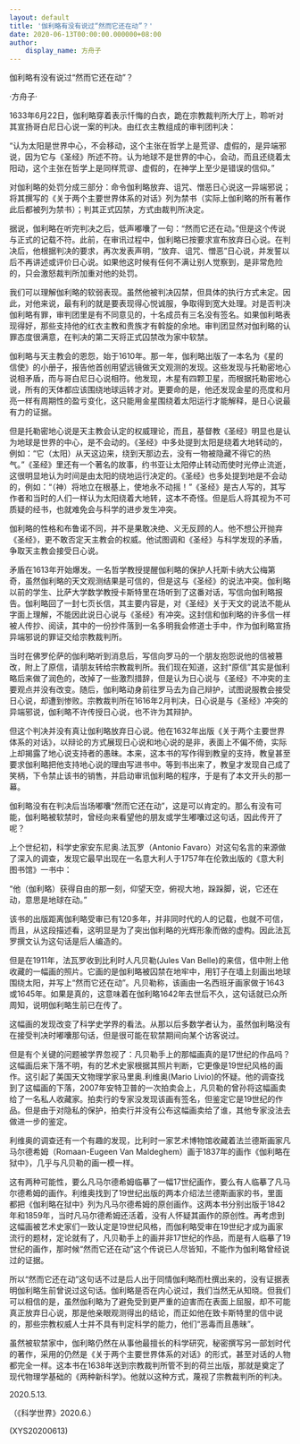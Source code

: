 ```yaml
---
layout: default
title: '伽利略有没有说过“然而它还在动”？'
date: 2020-06-13T00:00:00.000000+08:00
author:
    display_name: 方舟子
---
```


伽利略有没有说过“然而它还在动”？

·方舟子·

1633年6月22日，伽利略穿着表示忏悔的白衣，跪在宗教裁判所大厅上，聆听对其宣扬哥白尼日心说一案的判决。由红衣主教组成的审判团判决：

“认为太阳是世界中心，不会移动，这个主张在哲学上是荒谬、虚假的，是异端邪说，因为它与《圣经》所述不符。认为地球不是世界的中心，会动，而且还绕着太阳动，这个主张在哲学上是同样荒谬、虚假的，在神学上至少是错误的信仰。”

对伽利略的处罚分成三部分：命令伽利略放弃、诅咒、憎恶日心说这一异端邪说；将其撰写的《关于两个主要世界体系的对话》列为禁书（实际上伽利略的所有著作此后都被列为禁书）；判其正式囚禁，方式由裁判所决定。

据说，伽利略在听完判决之后，低声嘟囔了一句：“然而它还在动。”但是这个传说与正式的记载不符。此前，在审讯过程中，伽利略已按要求宣布放弃日心说。在判决后，他根据判决的要求，再次发表声明，“放弃、诅咒、憎恶”日心说，并发誓以后不再讲述或评价日心说。如果他这时候有任何不满让别人觉察到，是非常危险的，只会激怒裁判所加重对他的处罚。

我们可以理解伽利略的软弱表现。虽然他被判决囚禁，但具体的执行方式未定。因此，对他来说，最有利的就是要表现得心悦诚服，争取得到宽大处理。对是否判决伽利略有罪，审判团里是有不同意见的，十名成员有三名没有签名。如果伽利略表现得好，那些支持他的红衣主教和贵族才有斡旋的余地。审判团显然对伽利略的认罪态度很满意，在判决的第二天将正式囚禁改为家中软禁。

伽利略与天主教会的恩怨，始于1610年。那一年，伽利略出版了一本名为《星的信使》的小册子，报告他首创用望远镜做天文观测的发现。这些发现与托勒密地心说相矛盾，而与哥白尼日心说相符。他发现，木星有四颗卫星，而根据托勒密地心说，所有的天体都应该围绕地球运转才对。更要命的是，他还发现金星的亮度和月亮一样有周期性的盈亏变化，这只能用金星围绕着太阳运行才能解释，是日心说最有力的证据。

但是托勒密地心说是天主教会认定的权威理论，而且，基督教《圣经》明显也是认为地球是世界的中心，是不会动的。《圣经》中多处提到太阳是绕着大地转动的，例如：“它（太阳）从天这边来，绕到天那边去，没有一物被隐藏不得它的热气。”《圣经》里还有一个著名的故事，约书亚让太阳停止转动而使时光停止流逝，这很明显地认为时间是由太阳的绕地运行决定的。《圣经》也多处提到地是不会动的，例如：“（神）将地立在根基上，使地永不动摇！”《圣经》是古人写的，其写作者和当时的人们一样认为太阳绕着大地转，这本不奇怪。但是后人将其视为不可质疑的经书，也就难免会与科学的进步发生冲突。

伽利略的性格和布鲁诺不同，并不是果敢决绝、义无反顾的人。他不想公开抛弃《圣经》，更不敢否定天主教会的权威。他试图调和《圣经》与科学发现的矛盾，争取天主教会接受日心说。

矛盾在1613年开始爆发。一名哲学教授提醒伽利略的保护人托斯卡纳大公梅第奇，虽然伽利略的天文观测结果是可信的，但是这与《圣经》的说法冲突。伽利略以前的学生、比萨大学数学教授卡斯特里在场听到了这番对话，写信向伽利略报告。伽利略回了一封七页长信，其主要内容是，对《圣经》关于天文的说法不能从字面上理解，不能因此说日心说与《圣经》有冲突。这封信和伽利略的许多信一样被人传抄、阅读，其中的一份抄件落到一名多明我会修道士手中，作为伽利略宣扬异端邪说的罪证交给宗教裁判所。

当时在佛罗伦萨的伽利略听到消息后，写信向罗马的一个朋友抱怨说他的信被篡改，附上了原信，请朋友转给宗教裁判所。我们现在知道，这封“原信”其实是伽利略后来做了润色的，改掉了一些激烈措辞，但是认为日心说与《圣经》不冲突的主要观点并没有改变。随后，伽利略动身前往罗马去为自己辩护，试图说服教会接受日心说，却遭到惨败。宗教裁判所在1616年2月判决，日心说是与《圣经》冲突的异端邪说，伽利略不许传授日心说，也不许为其辩护。

但这个判决并没有真让伽利略放弃日心说。他在1632年出版《关于两个主要世界体系的对话》，以辩论的方式展现日心说和地心说的是非，表面上不偏不倚，实际上却揭露了地心说支持者的愚昧。本来，这本书的写作得到教皇的支持，教皇甚至要求伽利略把他支持地心说的理由写进书中。等到书出来了，教皇才发现自己成了笑柄，下令禁止该书的销售，并启动审讯伽利略的程序，于是有了本文开头的那一幕。

伽利略没有在判决后当场嘟囔“然而它还在动”，这是可以肯定的。那么有没有可能，伽利略被软禁时，曾经向来看望他的朋友或学生嘟囔过这句话，因此传开了呢？

上个世纪初，科学史家安东尼奥.法瓦罗（Antonio Favaro）对这句名言的来源做了深入的调查，发现它最早出现在一名意大利人于1757年在伦敦出版的《意大利图书馆》一书中：

“他（伽利略）获得自由的那一刻，仰望天空，俯视大地，跺跺脚，说，它还在动，意思是地球在动。”

该书的出版距离伽利略受审已有120多年，并非同时代的人的记载，也就不可信，而且，从这段描述看，这明显是为了突出伽利略的光辉形象而做的虚构。因此法瓦罗撰文认为这句话是后人编造的。

但是在1911年，法瓦罗收到比利时人凡贝勒(Jules Van Belle)的来信，信中附上他收藏的一幅画的照片。它画的是伽利略被囚禁在地牢中，用钉子在墙上刻画出地球围绕太阳，并写上“然而它还在动”。凡贝勒称，该画由一名西班牙画家做于1643或1645年。如果是真的，这意味着在伽利略1642年去世后不久，这句话就已众所周知，说明伽利略生前已在传了。

这幅画的发现改变了科学史学界的看法。从那以后多数学者认为，虽然伽利略没有在接受判决时嘟囔那句话，但是很可能在软禁期间向某个访客说过。

但是有个关键的问题被学界忽视了：凡贝勒手上的那幅画真的是17世纪的作品吗？这幅画后来下落不明，有的艺术史家根据其照片判断，它更像是19世纪风格的画作。这引起了美国天文物理学家马里奥.利维奥(Mario Livio)的怀疑。他的调查找到了这幅画的下落，2007年安特卫普的一次拍卖会上，凡贝勒的曾孙将这幅画卖给了一名私人收藏家。拍卖行的专家没发现该画有签名，但鉴定它是19世纪的作品。但是由于对隐私的保护，拍卖行并没有公布这幅画卖给了谁，其他专家没法去做进一步的鉴定。

利维奥的调查还有一个有趣的发现，比利时一家艺术博物馆收藏着法兰德斯画家凡马尔德希姆（Romaan-Eugeen Van Maldeghem）画于1837年的画作《伽利略在狱中》，几乎与凡贝勒的画一模一样。

这有两种可能性，要么凡马尔德希姆临摹了一幅17世纪画作，要么有人临摹了凡马尔德希姆的画作。利维奥找到了19世纪出版的两本介绍法兰德斯画家的书，里面都把《伽利略在狱中》列为凡马尔德希姆的原创画作。这两本书分别出版于1842年和1859年，当时凡马尔德希姆还活着，没有人怀疑其画作的原创性。再考虑到这幅画被艺术史家们一致认定是19世纪风格，而伽利略受审在19世纪才成为画家流行的题材，定论就有了，凡贝勒手上的画并非17世纪的作品，而是有人临摹了19世纪的画作，那时候“然而它还在动”这个传说已人尽皆知，不能作为伽利略曾经说过的证据。

所以“然而它还在动”这句话不过是后人出于同情伽利略而杜撰出来的，没有证据表明伽利略生前曾说过这句话。伽利略是否在内心说过，我们当然无从知晓。但我们可以相信的是，虽然伽利略为了避免受到更严重的迫害而在表面上屈服，却不可能真正放弃日心说，那是他亲眼观测得出的结论，而正如他在致卡斯特里的信中说的，那些宗教权威人士并不具有判定科学的能力，他们“恶毒而且愚昧”。

虽然被软禁家中，伽利略仍然在从事他最擅长的科学研究，秘密撰写另一部划时代的著作，采用的仍然是《关于两个主要世界体系的对话》的形式，甚至对话的人物都完全一样。这本书在1638年送到宗教裁判所管不到的荷兰出版，那就是奠定了现代物理学基础的《两种新科学》。他就以这种方式，蔑视了宗教裁判所的判决。

2020.5.13.

（《科学世界》2020.6.）

(XYS20200613)

